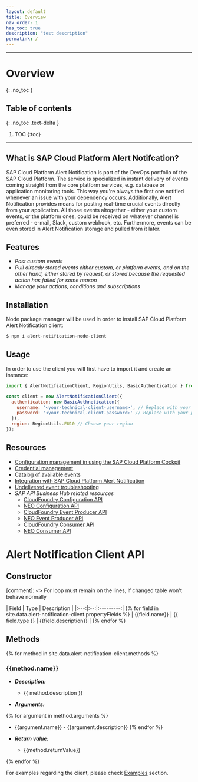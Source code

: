 ```yaml
---
layout: default
title: Overview
nav_order: 1
has_toc: true
description: "test description"
permalink: /
---
```


---

# Overview
{: .no_toc }

## Table of contents
{: .no_toc .text-delta }

1. TOC
{:toc}

---

## What is SAP Cloud Platform Alert Notifcation?

SAP Cloud Platform Alert Notification is part of the DevOps portfolio of the SAP Cloud Platform. The service is specialized in instant delivery of events coming straight from the core platform services, e.g. database or application monitoring tools. This way you're always the first one notified whenever an issue with your dependency occurs. Additionally, Alert Notification provides means for posting real-time
crucial events directly from your application. All those events altogether - either your custom events, or the platform ones, could be received on whatever channel is preferred - e-mail, Slack, custom webhook, etc.
Furthermore, events can be even stored in Alert Notification storage and pulled from it later.

## Features

* _Post custom events_
* _Pull already stored events either custom, or platform events, and on the other hand, either stored by request, or stored because the requested action has failed for some reason_
* _Manage your actions, conditions and subscriptions_

## Installation

Node package manager will be used in order to install SAP Cloud Platform Alert Notification client:

```bash
$ npm i alert-notification-node-client
```

## Usage

In order to use the client you will first have to import it and create an instance:

```js
import { AlertNotifiationClient, RegionUtils, BasicAuthentication } from 'alert-notification-node-client';

const client = new AlertNotificationClient({
  authentication: new BasicAuthnetication({
    username: '<your-technical-client-username>', // Replace with your username
    password: '<your-technical-client-password>' // Replace with your password
  }),
  region: RegionUtils.EU10 // Choose your region
});
```

## Resources

* [Configuration management in using the SAP Cloud Platform Cockpit](https://help.sap.com/viewer/5967a369d4b74f7a9c2b91f5df8e6ab6/Cloud/en-US/033cbf7cfab2484abad90276d3d3e776.html)
* [Credential management](https://help.sap.com/viewer/5967a369d4b74f7a9c2b91f5df8e6ab6/Cloud/en-US/80fe24f86bde4e3aac2903ac05511835.html)
* [Catalog of available events](https://help.sap.com/viewer/5967a369d4b74f7a9c2b91f5df8e6ab6/Cloud/en-US/80fe24f86bde4e3aac2903ac05511835.html)
* [Integration with SAP Cloud Platform Alert Notification](https://help.sap.com/viewer/5967a369d4b74f7a9c2b91f5df8e6ab6/Cloud/en-US/04c9ed027b824e93896f59c4081a704a.html)
* [Undelivered event troubleshooting](https://help.sap.com/viewer/5967a369d4b74f7a9c2b91f5df8e6ab6/Cloud/en-US/7272271fb0a74c2db22b03dbaa48546f.html)
* _SAP API Business Hub related resources_
  * [CloudFoundry Configuration API](https://api.sap.com/api/cf_configuration_api/resource)
  * [NEO Configuration API](https://api.sap.com/api/neo_configuration_api/resource)
  * [CloudFoundry Event Producer API](https://api.sap.com/api/cf_producer_api/resource)
  * [NEO Event Producer API](https://api.sap.com/api/neo_producer_api/resource)
  * [CloudFoundry Consumer API](https://api.sap.com/api/cf_consumer_api/resource)
  * [NEO Consumer API](https://api.sap.com/api/neo_consumer_api/resource)

# Alert Notification Client API

## Constructor

[comment]: <> For loop must remain on the lines, if changed table won't behave normally

| Field | Type | Description |
|:---:|:--:|:---------:| {% for field in site.data.alert-notification-client.propertyFields %}
| {{field.name}} | {{ field.type }} | {{field.description}} | {% endfor %}

## Methods

{% for method in site.data.alert-notification-client.methods %}

### {{method.name}}

* _**Description:**_

  * {{ method.description }}

* _**Arguments:**_

{% for argument in method.arguments %}
  * {{argument.name}} - {{argument.description}}
{% endfor %}

* _**Return value:**_

  * {{method.returnValue}}

{% endfor %}

For examples regarding the client, please check [Examples](/examples) section.